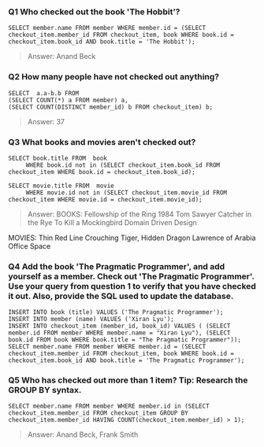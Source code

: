 ### Q1 Who checked out the book 'The Hobbit’?
```
SELECT member.name FROM member WHERE member.id = (SELECT checkout_item.member_id FROM checkout_item, book WHERE book.id = checkout_item.book_id AND book.title = 'The Hobbit');
```
> Answer: Anand Beck


### Q2 How many people have not checked out anything?
```
SELECT  a.a-b.b FROM
(SELECT COUNT(*) a FROM member) a,
(SELECT COUNT(DISTINCT member_id) b FROM checkout_item) b;
```
> Answer: 37


### Q3 What books and movies aren't checked out?
```
SELECT book.title FROM  book
     WHERE book.id not in (SELECT checkout_item.book_id FROM checkout_item WHERE book.id = checkout_item.book_id);

SELECT movie.title FROM  movie
     WHERE movie.id not in (SELECT checkout_item.movie_id FROM checkout_item WHERE movie.id = checkout_item.movie_id);
```
> Answer: 
BOOKS: 
Fellowship of the Ring
1984
Tom Sawyer
Catcher in the Rye
To Kill a Mockingbird
Domain Driven Design

MOVIES: 
Thin Red Line
Crouching Tiger, Hidden Dragon 
Lawrence of Arabia
Office Space

### Q4 Add the book 'The Pragmatic Programmer', and add yourself as a member. Check out 'The Pragmatic Programmer'. Use your query from question 1 to verify that you have checked it out. Also, provide the SQL used to update the database.
```
INSERT INTO book (title) VALUES ('The Pragmatic Programmer');
INSERT INTO member (name) VALUES ('Xiran Lyu');
INSERT INTO checkout_item (member_id, book_id) VALUES ( (SELECT member.id FROM member WHERE member.name = "Xiran Lyu"), (SELECT book.id FROM book WHERE book.title = "The Pragmatic Programmer"));
SELECT member.name FROM member WHERE member.id = (SELECT checkout_item.member_id FROM checkout_item, book WHERE book.id = checkout_item.book_id AND book.title = 'The Pragmatic Programmer');
```

### Q5 Who has checked out more than 1 item? Tip: Research the GROUP BY syntax.
```
SELECT member.name FROM member WHERE member.id in (SELECT checkout_item.member_id FROM checkout_item GROUP BY checkout_item.member_id HAVING COUNT(checkout_item.member_id) > 1);
```
> Answer: Anand Beck, Frank Smith